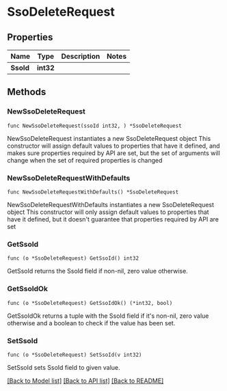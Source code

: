 # SsoDeleteRequest

## Properties

Name | Type | Description | Notes
------------ | ------------- | ------------- | -------------
**SsoId** | **int32** |  | 

## Methods

### NewSsoDeleteRequest

`func NewSsoDeleteRequest(ssoId int32, ) *SsoDeleteRequest`

NewSsoDeleteRequest instantiates a new SsoDeleteRequest object
This constructor will assign default values to properties that have it defined,
and makes sure properties required by API are set, but the set of arguments
will change when the set of required properties is changed

### NewSsoDeleteRequestWithDefaults

`func NewSsoDeleteRequestWithDefaults() *SsoDeleteRequest`

NewSsoDeleteRequestWithDefaults instantiates a new SsoDeleteRequest object
This constructor will only assign default values to properties that have it defined,
but it doesn't guarantee that properties required by API are set

### GetSsoId

`func (o *SsoDeleteRequest) GetSsoId() int32`

GetSsoId returns the SsoId field if non-nil, zero value otherwise.

### GetSsoIdOk

`func (o *SsoDeleteRequest) GetSsoIdOk() (*int32, bool)`

GetSsoIdOk returns a tuple with the SsoId field if it's non-nil, zero value otherwise
and a boolean to check if the value has been set.

### SetSsoId

`func (o *SsoDeleteRequest) SetSsoId(v int32)`

SetSsoId sets SsoId field to given value.



[[Back to Model list]](../README.md#documentation-for-models) [[Back to API list]](../README.md#documentation-for-api-endpoints) [[Back to README]](../README.md)


